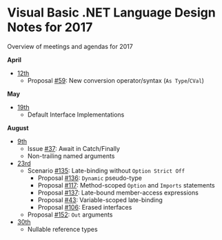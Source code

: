 # Visual Basic .NET Language Design Notes for 2017

Overview of meetings and agendas for 2017

**April**
* [12th](vbldm-notes-2017.04.12.md)
  * Proposal [#59](https://github.com/dotnet/vblang/issues/59): New conversion operator/syntax (`As Type`/`CVal`)

**May**
* [19th](vbldm-notes-2017.05.19.md)
  * Default Interface Implementations

**August**
* [9th](vbldm-notes-2017.08.09.md)
  * Issue [#37](https://github.com/dotnet/vblang/issues/37): Await in Catch/Finally
  * Non-trailing named arguments
* [23rd](vbldm-notes-2017.08.23.md)
  * Scenario [#135](https://github.com/dotnet/vblang/issues/135): Late-binding without `Option Strict Off`
    * Proposal [#136](https://github.com/dotnet/vblang/issues/136): `Dynamic` pseudo-type
    * Proposal [#117](https://github.com/dotnet/vblang/issues/117): Method-scoped `Option` and `Imports` statements
    * Proposal [#137](https://github.com/dotnet/vblang/issues/137): Late-bound member-access expressions
    * Proposal [#43](https://github.com/dotnet/vblang/issues/43): Variable-scoped late-binding
    * Proposal [#106](https://github.com/dotnet/vblang/issues/106): Erased interfaces
  * Proposal [#152](https://github.com/dotnet/vblang/issues/152): `Out` arguments
* [30th](vbldm-notes-2017.08.30.md)
  * Nullable reference types

